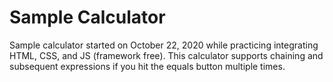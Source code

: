# Sample Calculator

Sample calculator started on October 22, 2020 while practicing integrating HTML, CSS, and JS (framework free).  This calculator supports chaining and subsequent expressions if you hit the equals button multiple times.
